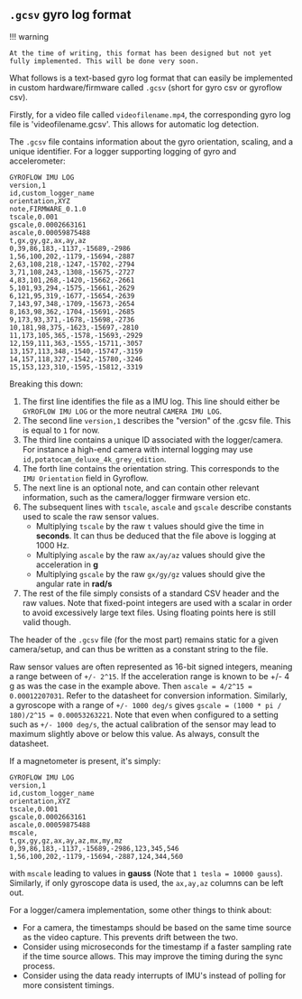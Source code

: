 ## `.gcsv` gyro log format

!!! warning

    At the time of writing, this format has been designed but not yet fully implemented. This will be done very soon.

What follows is a text-based gyro log format that can easily be implemented in custom hardware/firmware called `.gcsv` (short for gyro csv or gyroflow csv).

Firstly, for a video file called `videofilename.mp4`, the corresponding gyro log file is 'videofilename.gcsv'. This allows for automatic log detection.

The `.gcsv` file contains information about the gyro orientation, scaling, and a unique identifier. For a logger supporting logging of gyro and accelerometer:

```
GYROFLOW IMU LOG
version,1
id,custom_logger_name
orientation,XYZ
note,FIRMWARE_0.1.0
tscale,0.001
gscale,0.0002663161
ascale,0.00059875488
t,gx,gy,gz,ax,ay,az
0,39,86,183,-1137,-15689,-2986
1,56,100,202,-1179,-15694,-2887
2,63,108,218,-1247,-15702,-2794
3,71,108,243,-1308,-15675,-2727
4,83,101,268,-1420,-15662,-2661
5,101,93,294,-1575,-15661,-2629
6,121,95,319,-1677,-15654,-2639
7,143,97,348,-1709,-15673,-2654
8,163,98,362,-1704,-15691,-2685
9,173,93,371,-1678,-15698,-2736
10,181,98,375,-1623,-15697,-2810
11,173,105,365,-1578,-15693,-2929
12,159,111,363,-1555,-15711,-3057
13,157,113,348,-1540,-15747,-3159
14,157,118,327,-1542,-15780,-3246
15,153,123,310,-1595,-15812,-3319
```

Breaking this down:

1. The first line identifies the file as a IMU log. This line should either be `GYROFLOW IMU LOG` or the more neutral `CAMERA IMU LOG`.
2. The second line `version,1` describes the "version" of the .gcsv file. This is equal to `1` for now.
3. The third line contains a unique ID associated with the logger/camera. For instance a high-end camera with internal logging may use `id,potatocam_deluxe_4k_grey_edition`.
4. The forth line contains the orientation string. This corresponds to the `IMU Orientation` field in Gyroflow.
5. The next line is an optional note, and can contain other relevant information, such as the camera/logger firmware version etc.
6. The subsequent lines with `tscale`, `ascale` and `gscale` describe constants used to scale the raw sensor values.
	- Multiplying `tscale` by the raw `t` values should give the time in **seconds**. It can thus be deduced that the file above is logging at 1000 Hz.
	- Multiplying `ascale` by the raw `ax/ay/az` values should give the acceleration in **g**
	- Multiplying `gscale` by the raw `gx/gy/gz` values should give the angular rate in **rad/s**
7. The rest of the file simply consists of a standard CSV header and the raw values. Note that fixed-point integers are used with a scalar in order to avoid excessively large text files. Using floating points here is still valid though.

The header of the `.gcsv` file (for the most part) remains static for a given camera/setup, and can thus be written as a constant string to the file.

Raw sensor values are often represented as 16-bit signed integers, meaning a range between of `+/- 2^15`. If the acceleration range is known to be +/- 4 g as was the case in the example above. Then `ascale = 4/2^15 = 0.00012207031`. Refer to the datasheet for conversion information. Similarly, a gyroscope with a range of `+/- 1000 deg/s` gives `gscale = (1000 * pi / 180)/2^15 = 0.00053263221`. Note that even when configured to a setting such as `+/- 1000 deg/s`, the actual calibration of the sensor may lead to maximum slightly above or below this value. As always, consult the datasheet.

If a magnetometer is present, it's simply:
```
GYROFLOW IMU LOG
version,1
id,custom_logger_name
orientation,XYZ
tscale,0.001
gscale,0.0002663161
ascale,0.00059875488
mscale,
t,gx,gy,gz,ax,ay,az,mx,my,mz
0,39,86,183,-1137,-15689,-2986,123,345,546
1,56,100,202,-1179,-15694,-2887,124,344,560
```
with `mscale` leading to values in **gauss** (Note that `1 tesla = 10000 gauss`). Similarly, if only gyroscope data is used, the `ax,ay,az` columns can be left out.

For a logger/camera implementation, some other things to think about:

* For a camera, the timestamps should be based on the same time source as the video capture. This prevents drift between the two.
* Consider using microseconds for the timestamp if a faster sampling rate if the time source allows. This may improve the timing during the sync process.
* Consider using the data ready interrupts of IMU's instead of polling for more consistent timings.
